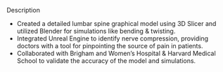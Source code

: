 Description

- Created a detailed lumbar spine graphical model using 3D Slicer and utilized Blender for simulations like bending & twisting. 
- Integrated Unreal Engine to identify nerve compression, providing doctors with a tool for pinpointing the source of pain in patients.
- Collaborated with Brigham and Women’s Hospital & Harvard Medical School to validate the accuracy of the model and simulations.


